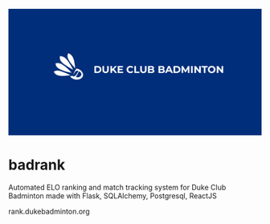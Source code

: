 ![alt text](/cover.png)

# badrank
Automated ELO ranking and match tracking system for Duke Club Badminton made with Flask, SQLAlchemy, Postgresql, ReactJS

rank.dukebadminton.org